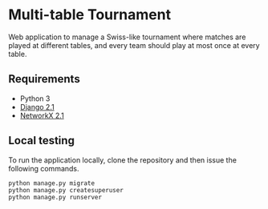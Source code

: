 # Multi-table Tournament
Web application to manage a Swiss-like tournament where matches are played at different tables, and every team should play at most once at every table.


## Requirements

* Python 3
* [Django 2.1](https://docs.djangoproject.com/en/2.1/)
* [NetworkX 2.1](https://networkx.github.io)


## Local testing

To run the application locally, clone the repository and then issue the following commands.

```
python manage.py migrate
python manage.py createsuperuser
python manage.py runserver
```
